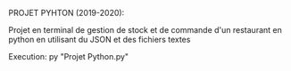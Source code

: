PROJET PYHTON (2019-2020):

Projet en terminal de gestion de stock et de commande d'un restaurant
en python en utilisant du JSON et des fichiers textes

Execution: py "Projet Python.py"
